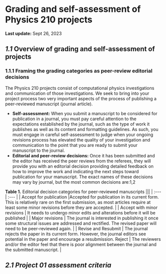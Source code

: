 # Grading and self-assessment of Physics 210 projects
**Last update:** Sept 26, 2023

## *1.1* Overview of grading and self-assessment of projects

### 1.1.1 Framing the grading categories as peer-review editorial decisions
The Physics 210 projects consist of computational physics investigations and communication of those investigations. We seek to bring into your project process two very important aspects of the process of publishing a peer-reviewed manuscript (journal article).

* **Self-assessment:** When you submit a manuscript to be considered for publication in a journal, you must pay careful attention to the expectations established by the journal, such as the type of work it publishes as well as its content and formatting guidelines. As such, you must engage in careful self-assessment to judge when your ongoing revisions process has elevated the quality of your investigation and communication to the point that you are ready to submit your manuscript to the journal. 
* **Editorial and peer-review decisions:** Once it has been submitted and the editor has received the peer reviews from the referees, they will provide you with an editorial decision providing detailed feedback on how to improve the work and indicating the next steps toward publication for your manuscript. The exact names of these decisions may vary by journal, but the most common decisions are:1,2

**Table 1.** Editorial decision categories for peer-reviewed manuscripts
|||
| :--- | :--- |
| Accept for publication |Accepted for publication in its current form. This is relatively rare on the first submission, as most articles require at least some minor revisions before they are accepted. |
| Accept with minor revisions | It needs to undergo minor edits and alterations before it will be published |
| Major revisions | The journal is interested in publishing it once some structural issues are addressed and rectified. The revised paper will need to be peer-reviewed again. |
| Revise and Resubmit | The journal rejects the paper in its current form. However, the journal editors see potential in the paper and encourage a resubmission.
Reject  | The reviewers and/or the editor feel that there is poor alignment between the journal and the submitted manuscript. |



## *2.1 Project 01 assessment criteria*
